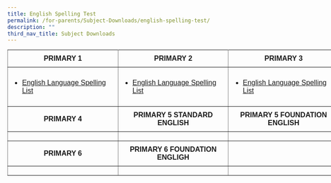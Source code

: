 ```yaml
---
title: English Spelling Test
permalink: /for-parents/Subject-Downloads/english-spelling-test/
description: ""
third_nav_title: Subject Downloads
---
```

<style type="text/css">
.tg  {border-collapse:collapse;border-spacing:0;margin:0px auto;}
.tg td{border-color:black;border-style:solid;border-width:1px;font-family:Arial, sans-serif;font-size:14px;
  overflow:hidden;padding:10px 5px;word-break:normal;}
.tg th{border-color:black;border-style:solid;border-width:1px;font-family:Arial, sans-serif;font-size:14px;
  font-weight:normal;overflow:hidden;padding:10px 5px;word-break:normal;}
.tg .tg-1do4{border-color:inherit;font-size:16px;text-align:left;vertical-align:middle}
.tg .tg-72fj{border-color:inherit;font-size:16px;font-weight:bold;text-align:center;vertical-align:middle}
</style>
<table class="tg" style="undefined;table-layout: fixed; width: 750px">
<colgroup>
<col style="width: 250px">
<col style="width: 250px">
<col style="width: 250px">
</colgroup>
<tbody>
  <tr>
    <td class="tg-72fj">PRIMARY 1</td>
    <td class="tg-72fj">PRIMARY 2</td>
    <td class="tg-72fj">PRIMARY 3</td>
  </tr>
  <tr>
    <td class="tg-1do4"><ul>
<li><a href="https://punggolcovepri.moe.edu.sg//for-parents/subject-downloads/english-spelling-list/primary-1" target="">English Language Spelling List</a></li>
</ul></td>
    <td class="tg-1do4"><ul>
<li><a href="https://punggolcovepri.moe.edu.sg//for-parents/subject-downloads/english-spelling-list/primary-1" target="">English Language Spelling List</a></li>
</ul></td>
    <td class="tg-1do4"><ul>
<li><a href="https://punggolcovepri.moe.edu.sg//for-parents/subject-downloads/english-spelling-list/primary-1" target="">English Language Spelling List</a></li>
</ul></td>
  </tr>
  <tr>
    <td class="tg-72fj">PRIMARY 4</td>
    <td class="tg-72fj"><span style="font-weight:bold;font-style:normal">PRIMARY 5 STANDARD ENGLISH</span></td>
    <td class="tg-72fj"><span style="font-weight:bold;font-style:normal">PRIMARY 5 FOUNDATION ENGLISH</span></td>
  </tr>
  <tr>
    <td class="tg-1do4"></td>
    <td class="tg-1do4"></td>
    <td class="tg-1do4"></td>
  </tr>
  <tr>
    <td class="tg-72fj"><span style="font-weight:bold;font-style:normal">PRIMARY 6</span></td>
    <td class="tg-72fj"><span style="font-weight:bold;font-style:normal">PRIMARY 6 FOUNDATION ENGLIGH</span></td>
    <td class="tg-72fj"></td>
  </tr>
  <tr>
    <td class="tg-1do4"></td>
    <td class="tg-1do4"></td>
    <td class="tg-1do4"></td>
  </tr>
</tbody>
</table>